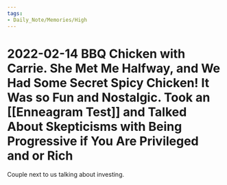 ```yaml
---
tags:
- Daily_Note/Memories/High
---
```


# 2022-02-14 BBQ Chicken with Carrie. She Met Me Halfway, and We Had Some Secret Spicy Chicken! It Was so Fun and Nostalgic. Took an [[Enneagram Test]] and Talked About Skepticisms with Being Progressive if You Are Privileged and or Rich



Couple next to us talking about investing.